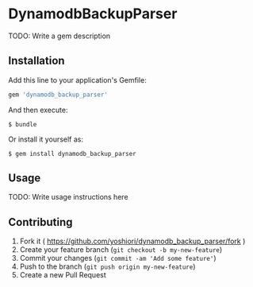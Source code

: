 # DynamodbBackupParser

TODO: Write a gem description

## Installation

Add this line to your application's Gemfile:

```ruby
gem 'dynamodb_backup_parser'
```

And then execute:

    $ bundle

Or install it yourself as:

    $ gem install dynamodb_backup_parser

## Usage

TODO: Write usage instructions here

## Contributing

1. Fork it ( https://github.com/yoshiori/dynamodb_backup_parser/fork )
2. Create your feature branch (`git checkout -b my-new-feature`)
3. Commit your changes (`git commit -am 'Add some feature'`)
4. Push to the branch (`git push origin my-new-feature`)
5. Create a new Pull Request

